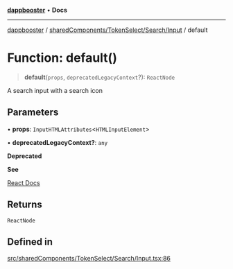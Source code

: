 [**dappbooster**](../../../../../README.md) • **Docs**

***

[dappbooster](../../../../../modules.md) / [sharedComponents/TokenSelect/Search/Input](../README.md) / default

# Function: default()

> **default**(`props`, `deprecatedLegacyContext`?): `ReactNode`

A search input with a search icon

## Parameters

• **props**: `InputHTMLAttributes`\<`HTMLInputElement`\>

• **deprecatedLegacyContext?**: `any`

**Deprecated**

**See**

[React Docs](https://legacy.reactjs.org/docs/legacy-context.html#referencing-context-in-lifecycle-methods)

## Returns

`ReactNode`

## Defined in

[src/sharedComponents/TokenSelect/Search/Input.tsx:86](https://github.com/bootnodedev/dAppBooster/blob/f016c1ebca45f77d0633b6815de7286e523f8f20/src/sharedComponents/TokenSelect/Search/Input.tsx#L86)

